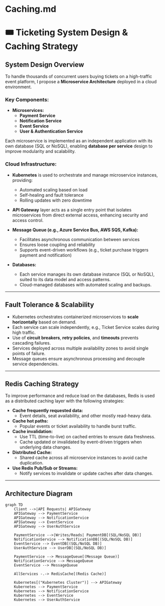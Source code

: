 ﻿# Caching.md

# 🎟️ Ticketing System Design & Caching Strategy

## System Design Overview

To handle thousands of concurrent users buying tickets on a high-traffic event platform, I propose a **Microservice Architecture** deployed in a cloud environment.

### Key Components:

- **Microservices:**
  - **Payment Service**
  - **Notification Service**
  - **Event Service**
  - **User & Authentication Service**

Each microservice is implemented as an independent application with its own database (SQL or NoSQL), enabling **database per service** design to improve modularity and scalability.

### Cloud Infrastructure:

- **Kubernetes** is used to orchestrate and manage microservice instances, providing:
  - Automated scaling based on load
  - Self-healing and fault tolerance
  - Rolling updates with zero downtime

- **API Gateway** layer acts as a single entry point that isolates microservices from direct external access, enhancing security and access control.

- **Message Queue (e.g., Azure Service Bus, AWS SQS, Kafka):**
  - Facilitates asynchronous communication between services
  - Ensures loose coupling and reliability
  - Supports event-driven workflows (e.g., ticket purchase triggers payment and notification)

- **Databases:**
  - Each service manages its own database instance (SQL or NoSQL), suited to its data model and access patterns.
  - Cloud-managed databases with automated scaling and backups.

---

## Fault Tolerance & Scalability

- Kubernetes orchestrates containerized microservices to **scale horizontally** based on demand.
- Each service can scale independently, e.g., Ticket Service scales during high traffic.
- Use of **circuit breakers**, **retry policies**, and **timeouts** prevents cascading failures.
- Services deployed across multiple availability zones to avoid single points of failure.
- Message queues ensure asynchronous processing and decouple service dependencies.

---

## Redis Caching Strategy

To improve performance and reduce load on the databases, Redis is used as a distributed caching layer with the following strategies:

- **Cache frequently requested data:**
  - Event details, seat availability, and other mostly read-heavy data.
- **Cache hot paths:**
  - Popular events or ticket availability to handle burst traffic.
- **Cache invalidation:**
  - Use TTL (time-to-live) on cached entries to ensure data freshness.
  - Cache updated or invalidated by event-driven triggers when underlying data changes.
- **Distributed Cache:**
  - Shared cache across all microservice instances to avoid cache duplication.
- **Use Redis Pub/Sub or Streams:**
  - Notify services to invalidate or update caches after data changes.

---

## Architecture Diagram

```mermaid
graph TD
    Client -->|API Requests| APIGateway
    APIGateway --> PaymentService
    APIGateway --> NotificationService
    APIGateway --> EventService
    APIGateway --> UserAuthService

    PaymentService -->|Writes/Reads| PaymentDB[(SQL/NoSQL DB)]
    NotificationService --> NotificationDB[(SQL/NoSQL DB)]
    EventService --> EventDB[(SQL/NoSQL DB)]
    UserAuthService --> UserDB[(SQL/NoSQL DB)]

    PaymentService --> MessageQueue[(Message Queue)]
    NotificationService --> MessageQueue
    EventService --> MessageQueue

    AllServices -.-> RedisCache[(Redis Cache)]

    Kubernetes[("Kubernetes Cluster")] --> APIGateway
    Kubernetes --> PaymentService
    Kubernetes --> NotificationService
    Kubernetes --> EventService
    Kubernetes --> UserAuthService
